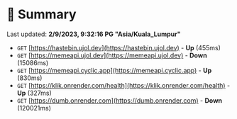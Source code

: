 # 📖 Summary
Last updated: **2/9/2023, 9:32:16 PG "Asia/Kuala_Lumpur"**

- `GET` [https://hastebin.ujol.dev](https://hastebin.ujol.dev) - **Up** (455ms)
- `GET` [https://memeapi.ujol.dev](https://memeapi.ujol.dev) - **Down** (15086ms)
- `GET` [https://memeapi.cyclic.app](https://memeapi.cyclic.app) - **Up** (830ms)
- `GET` [https://klik.onrender.com/health](https://klik.onrender.com/health) - **Up** (327ms)
- `GET` [https://dumb.onrender.com](https://dumb.onrender.com) - **Down** (120021ms)
